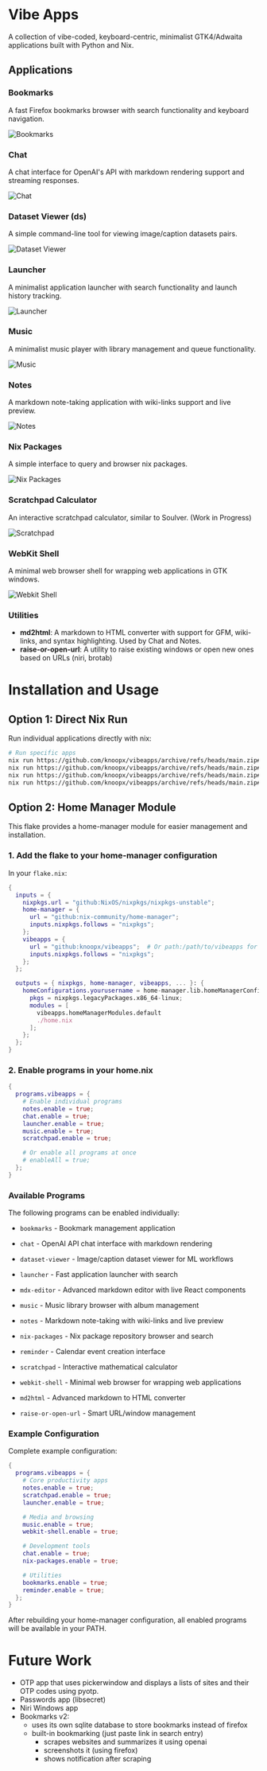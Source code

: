 # Vibe Apps

A collection of vibe-coded, keyboard-centric, minimalist GTK4/Adwaita applications built with Python and Nix.

## Applications

### Bookmarks

A fast Firefox bookmarks browser with search functionality and keyboard navigation.

![Bookmarks](bookmarks/screenshot.png)

### Chat

A chat interface for OpenAI's API with markdown rendering support and streaming responses.

![Chat](chat/screenshot.png)

### Dataset Viewer (ds)

A simple command-line tool for viewing image/caption datasets pairs.

![Dataset Viewer](dataset-viewer/screenshot.png)

### Launcher

A minimalist application launcher with search functionality and launch history tracking.

![Launcher](launcher/screenshot.png)

### Music

A minimalist music player with library management and queue functionality.

![Music](music/screenshot.png)

### Notes

A markdown note-taking application with wiki-links support and live preview.

![Notes](notes/screenshot.png)

### Nix Packages

A simple interface to query and browser nix packages.

![Nix Packages](nix-packages/screenshot.png)

### Scratchpad Calculator

An interactive scratchpad calculator, similar to Soulver. (Work in Progress)

![Scratchpad](scratchpad/screenshot.png)

### WebKit Shell

A minimal web browser shell for wrapping web applications in GTK windows.

![Webkit Shell](webkit-shell/screenshot.png)

### Utilities

- **md2html**: A markdown to HTML converter with support for GFM, wiki-links, and syntax highlighting. Used by Chat and Notes.
- **raise-or-open-url**: A utility to raise existing windows or open new ones based on URLs (niri, brotab)

# Installation and Usage

## Option 1: Direct Nix Run

Run individual applications directly with nix:

```bash
# Run specific apps
nix run https://github.com/knoopx/vibeapps/archive/refs/heads/main.zip#bookmarks
nix run https://github.com/knoopx/vibeapps/archive/refs/heads/main.zip#notes
nix run https://github.com/knoopx/vibeapps/archive/refs/heads/main.zip#launcher
nix run https://github.com/knoopx/vibeapps/archive/refs/heads/main.zip#chat
```

## Option 2: Home Manager Module

This flake provides a home-manager module for easier management and installation.

### 1. Add the flake to your home-manager configuration

In your `flake.nix`:

```nix
{
  inputs = {
    nixpkgs.url = "github:NixOS/nixpkgs/nixpkgs-unstable";
    home-manager = {
      url = "github:nix-community/home-manager";
      inputs.nixpkgs.follows = "nixpkgs";
    };
    vibeapps = {
      url = "github:knoopx/vibeapps";  # Or path:/path/to/vibeapps for local
      inputs.nixpkgs.follows = "nixpkgs";
    };
  };

  outputs = { nixpkgs, home-manager, vibeapps, ... }: {
    homeConfigurations.yourusername = home-manager.lib.homeManagerConfiguration {
      pkgs = nixpkgs.legacyPackages.x86_64-linux;
      modules = [
        vibeapps.homeManagerModules.default
        ./home.nix
      ];
    };
  };
}
```

### 2. Enable programs in your home.nix

```nix
{
  programs.vibeapps = {
    # Enable individual programs
    notes.enable = true;
    chat.enable = true;
    launcher.enable = true;
    music.enable = true;
    scratchpad.enable = true;

    # Or enable all programs at once
    # enableAll = true;
  };
}
```

### Available Programs

The following programs can be enabled individually:

- `bookmarks` - Bookmark management application
- `chat` - OpenAI API chat interface with markdown rendering
- `dataset-viewer` - Image/caption dataset viewer for ML workflows
- `launcher` - Fast application launcher with search
- `mdx-editor` - Advanced markdown editor with live React components
- `music` - Music library browser with album management
- `notes` - Markdown note-taking with wiki-links and live preview
- `nix-packages` - Nix package repository browser and search
- `reminder` - Calendar event creation interface
- `scratchpad` - Interactive mathematical calculator
- `webkit-shell` - Minimal web browser for wrapping web applications

- `md2html` - Advanced markdown to HTML converter
- `raise-or-open-url` - Smart URL/window management

### Example Configuration

Complete example configuration:

```nix
{
  programs.vibeapps = {
    # Core productivity apps
    notes.enable = true;
    scratchpad.enable = true;
    launcher.enable = true;

    # Media and browsing
    music.enable = true;
    webkit-shell.enable = true;

    # Development tools
    chat.enable = true;
    nix-packages.enable = true;

    # Utilities
    bookmarks.enable = true;
    reminder.enable = true;
  };
}
```

After rebuilding your home-manager configuration, all enabled programs will be available in your PATH.


# Future Work

* OTP app that uses pickerwindow and displays a lists of sites and their OTP codes using pyotp.
* Passwords app (libsecret)
* Niri Windows app
* Bookmarks v2:
    * uses its own sqlite database to store bookmarks instead of firefox
    * built-in bookmarking (just paste link in search entry)
      * scrapes websites and summarizes it using openai
      * screenshots it (using firefox)
      * shows notification after scraping
